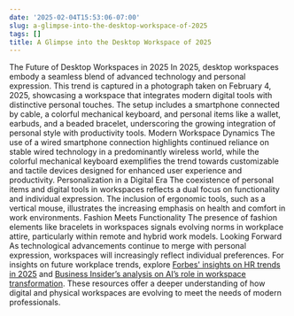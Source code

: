 ```yaml
---
date: '2025-02-04T15:53:06-07:00'
slug: a-glimpse-into-the-desktop-workspace-of-2025
tags: []
title: A Glimpse into the Desktop Workspace of 2025
---
```


The Future of Desktop Workspaces in 2025
In 2025, desktop workspaces embody a seamless blend of advanced technology and personal expression. This trend is captured in a photograph taken on February 4, 2025, showcasing a workspace that integrates modern digital tools with distinctive personal touches. The setup includes a smartphone connected by cable, a colorful mechanical keyboard, and personal items like a wallet, earbuds, and a beaded bracelet, underscoring the growing integration of personal style with productivity tools.
Modern Workspace Dynamics
The use of a wired smartphone connection highlights continued reliance on stable wired technology in a predominantly wireless world, while the colorful mechanical keyboard exemplifies the trend towards customizable and tactile devices designed for enhanced user experience and productivity.
Personalization in a Digital Era
The coexistence of personal items and digital tools in workspaces reflects a dual focus on functionality and individual expression. The inclusion of ergonomic tools, such as a vertical mouse, illustrates the increasing emphasis on health and comfort in work environments.
Fashion Meets Functionality
The presence of fashion elements like bracelets in workspaces signals evolving norms in workplace attire, particularly within remote and hybrid work models.
Looking Forward
As technological advancements continue to merge with personal expression, workspaces will increasingly reflect individual preferences. For insights on future workplace trends, explore [Forbes' insights on HR trends in 2025](https://www.forbes.com/sites/jeannemeister/2025/01/06/top-ten-hr-trends-as-generative-ai-expands-in-the-2025-workplace/) and [Business Insider&rsquo;s analysis on AI&rsquo;s role in workspace transformation](https://markets.businessinsider.com/news/stocks/guru-introduces-cuttingedge-aipowered-search-solution-to-transform-workplace-efficiency-1034293826). These resources offer a deeper understanding of how digital and physical workspaces are evolving to meet the needs of modern professionals.
